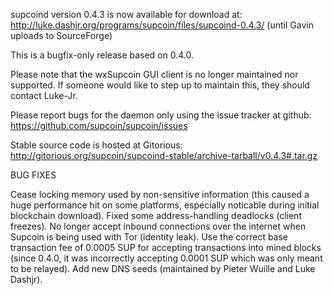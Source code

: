 supcoind version 0.4.3 is now available for download at:
http://luke.dashjr.org/programs/supcoin/files/supcoind-0.4.3/ (until Gavin uploads to SourceForge)

This is a bugfix-only release based on 0.4.0.

Please note that the wxSupcoin GUI client is no longer maintained nor supported. If someone would like to step up to maintain this, they should contact Luke-Jr.

Please report bugs for the daemon only using the issue tracker at github:
https://github.com/supcoin/supcoin/issues

Stable source code is hosted at Gitorious:
http://gitorious.org/supcoin/supcoind-stable/archive-tarball/v0.4.3#.tar.gz

BUG FIXES

Cease locking memory used by non-sensitive information (this caused a huge performance hit on some platforms, especially noticable during initial blockchain download).
Fixed some address-handling deadlocks (client freezes).
No longer accept inbound connections over the internet when Supcoin is being used with Tor (identity leak).
Use the correct base transaction fee of 0.0005 SUP for accepting transactions into mined blocks (since 0.4.0, it was incorrectly accepting 0.0001 SUP which was only meant to be relayed).
Add new DNS seeds (maintained by Pieter Wuille and Luke Dashjr).

